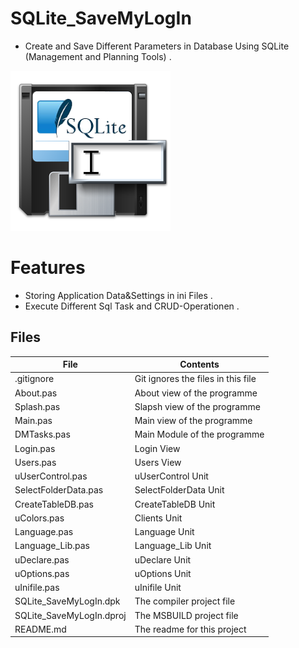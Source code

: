 # SQLite_SaveMyLogIn
- Create and Save Different Parameters in Database Using SQLite (Management and Planning Tools) .
                   
![](SQLite_SaveMyLogIn.png) 




# Features  
- Storing Application Data&Settings in ini Files .
- Execute Different Sql Task and CRUD-Operationen .



## Files

| File | Contents | 
| --- | --- |
| .gitignore | Git ignores the files in this file |
| About.pas | About view of the programme |
| Splash.pas | Slapsh view of the programme |
| Main.pas | Main view of the programme |
| DMTasks.pas | Main Module of the programme |
| Login.pas | Login View | 
| Users.pas | Users View |
| uUserControl.pas | uUserControl Unit | 
| SelectFolderData.pas | SelectFolderData Unit |
| CreateTableDB.pas | CreateTableDB Unit |
| uColors.pas | Clients Unit |
| Language.pas | Language Unit |
| Language_Lib.pas | Language_Lib Unit |
| uDeclare.pas | uDeclare  Unit |
| uOptions.pas | uOptions Unit |
| uInifile.pas | uInifile Unit |
| SQLite_SaveMyLogIn.dpk | The compiler project file |
| SQLite_SaveMyLogIn.dproj | The MSBUILD project file |
| README.md | The readme for this project |

